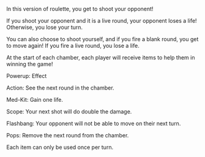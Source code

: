 In this version of roulette, you get to shoot your opponent!

If you shoot your opponent and it is a live round, your opponent loses a life! Otherwise, you lose your turn.

You can also choose to shoot yourself, and if you fire a blank round, you get to move again! If you fire a live round, you lose a life.

At the start of each chamber, each player will receive items to help them in winning the game!


Powerup: Effect

Action: See the next round in the chamber.

Med-Kit: Gain one life.

Scope: Your next shot will do double the damage.

Flashbang: Your opponent will not be able to move on their next turn.

Pops: Remove the next round from the chamber.


Each item can only be used once per turn.
